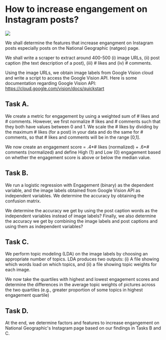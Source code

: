 # How to increase engangement on Instagram posts?

![](https://pbs.twimg.com/media/D8ob7vtW4AEBvKU.jpg:large)

We shall determine the features that increase engangment on Instagram posts especially posts on the National Geographic (natgeo) page. 

We shall write a scraper to extract around 400-500 
(i) image URLs, 
(ii) post caption (the text description of a post), 
(iii) # likes and 
(iv) # comments.

Using the image URLs, we obtain image labels from Google Vision cloud and write a script to access the Google Vision API. Here is some documentation regarding Google Vision API: https://cloud.google.com/vision/docs/quickstart

## Task A. 

We create a metric for engagement by using a weighted sum of # likes and # comments. However, we first normalize # likes and # comments such that they both have values between 0 and 1. We scale the # likes by dividing by the maximum # likes (for a post) in your data and do the same for # comments, so that # likes and comments will be in the range [0,1]. 

We now create an engagement score = .4*# likes (normalized) + .6*# comments (normalized) and define High (1) and Low (0) engagement based on whether the engagement score is above or below the median value. 

## Task B. 

We run a logistic regression with Engagement (binary) as the dependent variable, and the image labels obtained from Google Vision API as independent variables. We determine the accuracy by obtaining the confusion matrix.

We determine the accuracy we get by using the post caption words as the independent variables instead of image labels? Finally, we also determine the accuracy we get by combining the image labels and post captions and using them as independent variables?


## Task C. 

We perform topic modeling (LDA) on the image labels by choosing an appropriate number of topics. LDA produces two outputs: (i) A file showing which words load on which topics, and (ii) a file showing topic weights for each image. 

We now take the quartiles with highest and lowest engagement scores and determine the differences in the average topic weights of pictures across the two quartiles (e.g., greater proportion of some topics in highest engagement quartile) 

## Task D. 

At the end, we determine factors and features to increase engangement on National Geographic's Instagram page based on our findings in Tasks B and C.
